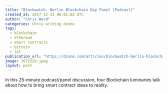 ```yaml
---
title: "Blockwatch- Berlin Blockchain Day Panel [Podcast]"
created_at: 2017-12-31 06:01:02 UTC
author: "Chris Ward"
categories: Chris writing dzone
tags: 
  - blockchain
  - ethereum
  - smart contracts
  - bitcoin
  - iot
publication_url: "https://dzone.com/articles/blockwatch-berlin-blockchain-day-panel"
image: 7672529.jpeg
layout: post
---
```

In this 25-minute podcast/panel discussion, four Blockchain luminaries talk about how to bring smart contract ideas to reality.


